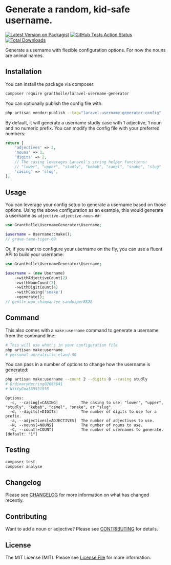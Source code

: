 # Generate a random, kid-safe username.

[![Latest Version on Packagist](https://img.shields.io/packagist/v/grantholle/laravel-username-generator.svg?style=flat-square)](https://packagist.org/packages/grantholle/laravel-username-generator)
[![GitHub Tests Action Status](https://img.shields.io/github/workflow/status/grantholle/laravel-username-generator/run-tests?label=tests)](https://github.com/grantholle/laravel-username-generator/actions?query=workflow%3Arun-tests+branch%3Amain)
[![Total Downloads](https://img.shields.io/packagist/dt/grantholle/laravel-username-generator.svg?style=flat-square)](https://packagist.org/packages/grantholle/laravel-username-generator)

Generate a username with flexible configuration options. For now the nouns are animal names.

## Installation

You can install the package via composer:

```bash
composer require grantholle/laravel-username-generator
```

You can optionally publish the config file with:

```bash
php artisan vendor:publish --tag="laravel-username-generator-config"
```

By default, it will generate a username studly case with 1 adjective, 1 noun and no numeric prefix. You can modify the config file with your preferred numbers:

```php
return [
    'adjectives' => 2,
    'nouns' => 1,
    'digits' => 2,
    // The casing leverages Laravel's string helper functions:
    // "lower", "upper", "studly", "kebab", "camel", "snake", "slug"
    'casing' => 'slug',
];
```

## Usage

You can leverage your config setup to generate a username based on those options. Using the above configuration as an example, this would generate a username as `adjective-adjective-noun-##`:

```php
use GrantHolle\UsernameGenerator\Username;

$username = Username::make();
// grave-tame-tiger-60
```

Or, if you want to configure your username on the fly, you can use a fluent API to build your username:

```php
use GrantHolle\UsernameGenerator\Username;

$username = (new Username)
    ->withAdjectiveCount(2)
    ->withNounCount(2)
    ->withDigitCount(4)
    ->withCasing('snake')
    ->generate();
// gentle_wan_chimpanzee_sandpiper8828
```

## Command

This also comes with a `make:username` command to generate a username from the command line:

```bash
# This will use what's in your configuration file
php artisan make:username
# personal-unrealistic-eland-30
```

You can pass in a number of options to change how the username is generated:

```bash
php artisan make:username --count 2 --digits 8 --casing studly
# OrdinaryHerring02683641
# WittyGoat89531555
```

```
Options:
  -c, --casing[=CASING]          The casing to use: "lower", "upper", "studly", "kebab", "camel", "snake", or "slug".
  -d, --digits[=DIGITS]          The number of digits to use for a prefix.
  -a, --adjectives[=ADJECTIVES]  The number of adjectives to use.
  -N, --nouns[=NOUNS]            The number of nouns to use.
  -C, --count[=COUNT]            The number of usernames to generate. [default: "1"]
```

## Testing

```bash
composer test
composer analyse
```

## Changelog

Please see [CHANGELOG](CHANGELOG.md) for more information on what has changed recently.

## Contributing

Want to add a noun or adjective? Please see [CONTRIBUTING](.github/CONTRIBUTING.md) for details.

## License

The MIT License (MIT). Please see [License File](LICENSE.md) for more information.

